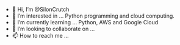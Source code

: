 - 👋 Hi, I’m @SilonCrutch
- 👀 I’m interested in ... Python programming and cloud computing.
- 🌱 I’m currently learning ... Python, AWS and Google Cloud
- 💞️ I’m looking to collaborate on ...
- 📫 How to reach me ...

<!---
SilonCrutch/SilonCrutch is a ✨ special ✨ repository because its `README.md` (this file) appears on your GitHub profile.
You can click the Preview link to take a look at your changes.
--->
